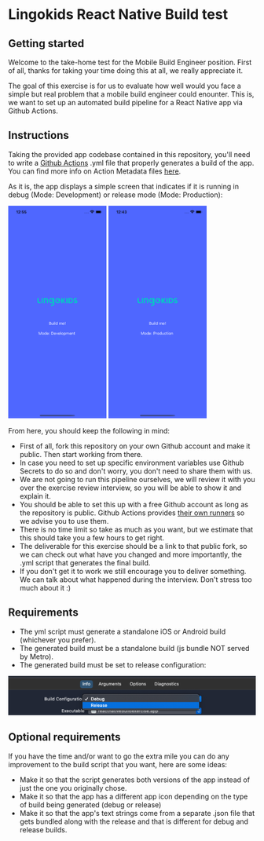 # Lingokids React Native Build test

## Getting started

 Welcome to the take-home test for the Mobile Build Engineer position. First of all, thanks for taking your time doing this at all, we really appreciate it. 

 The goal of this exercise is for us to evaluate how well would you face a simple but real problem that a mobile build engineer could enounter. This is, we want to set up an automated build pipeline for a React Native app via Github Actions.

## Instructions

 Taking the provided app codebase contained in this repository, you'll need to write a [Github Actions](https://docs.github.com/en/actions) .yml file that properly generates a build of the app. You can find more info on Action Metadata files [here](https://docs.github.com/en/actions/creating-actions/creating-a-composite-run-steps-action#creating-an-action-metadata-file).
 
 As it is, the app displays a simple screen that indicates if it is running in debug (Mode: Development) or release mode (Mode: Production):

<img width=200 src="/res/instructions/dev.png"/> <img width=200 src="/res/instructions/prod.png"/>

From here, you should keep the following in mind:

- First of all, fork this repository on your own Github account and make it public. Then start working from there.
- In case you need to set up specific environment variables use Github Secrets to do so and don't worry, you don't need to share them with us.
- We are not going to run this pipeline ourselves, we will review it with you over the exercise review interview, so you will be able to show it and explain it.
- You should be able to set this up with a free Github account as long as the repository is public. Github Actions provides [their own runners](https://docs.github.com/en/actions/using-github-hosted-runners/about-github-hosted-runners) so we advise you to use them.
- There is no time limit so take as much as you want, but we estimate that this should take you a few hours to get right.
- The deliverable for this exercise should be a link to that public fork, so we can check out what have you changed and more importantly, the .yml script that generates the final build.
- If you don't get it to work we still encourage you to deliver something. We can talk about what happened during the interview. Don't stress too much about it :)

## Requirements

- The yml script must generate a standalone iOS or Android build (whichever you prefer).
- The generated build must be a standalone build (js bundle NOT served by Metro).
- The generated build must be set to release configuration:

<img src="/res/instructions/release_mode.png"/>

## Optional requirements

If you have the time and/or want to go the extra mile you can do any improvement to the build script that you want, here are some ideas:

- Make it so that the script generates both versions of the app instead of just the one you originally chose.
- Make it so that the app has a different app icon depending on the type of build being generated (debug or release)
- Make it so that the app's text strings come from a separate .json file that gets bundled along with the release and that is different for debug and release builds.
